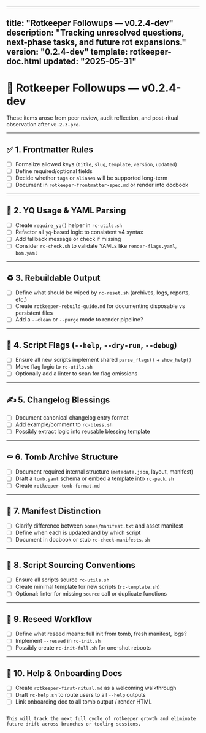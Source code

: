 

---
title: "Rotkeeper Followups — v0.2.4-dev"
description: "Tracking unresolved questions, next-phase tasks, and future rot expansions."
version: "0.2.4-dev"
template: rotkeeper-doc.html
updated: "2025-05-31"
---

# 🧩 Rotkeeper Followups — v0.2.4-dev

These items arose from peer review, audit reflection, and post-ritual observation after `v0.2.3-pre`.

---

## ✅ 1. Frontmatter Rules

- [ ] Formalize allowed keys (`title`, `slug`, `template`, `version`, `updated`)
- [ ] Define required/optional fields
- [ ] Decide whether `tags` or `aliases` will be supported long-term
- [ ] Document in `rotkeeper-frontmatter-spec.md` or render into docbook

---

## 🧰 2. YQ Usage & YAML Parsing

- [ ] Create `require_yq()` helper in `rc-utils.sh`
- [ ] Refactor all `yq`-based logic to consistent v4 syntax
- [ ] Add fallback message or check if missing
- [ ] Consider `rc-check.sh` to validate YAMLs like `render-flags.yaml`, `bom.yaml`

---

## ♻️ 3. Rebuildable Output

- [ ] Define what should be wiped by `rc-reset.sh` (archives, logs, reports, etc.)
- [ ] Create `rotkeeper-rebuild-guide.md` for documenting disposable vs persistent files
- [ ] Add a `--clean` or `--purge` mode to render pipeline?

---

## 🧪 4. Script Flags (`--help`, `--dry-run`, `--debug`)

- [ ] Ensure all new scripts implement shared `parse_flags()` + `show_help()`
- [ ] Move flag logic to `rc-utils.sh`
- [ ] Optionally add a linter to scan for flag omissions

---

## ✍️ 5. Changelog Blessings

- [ ] Document canonical changelog entry format
- [ ] Add example/comment to `rc-bless.sh`
- [ ] Possibly extract logic into reusable blessing template

---

## ⚰️ 6. Tomb Archive Structure

- [ ] Document required internal structure (`metadata.json`, layout, manifest)
- [ ] Draft a `tomb.yaml` schema or embed a template into `rc-pack.sh`
- [ ] Create `rotkeeper-tomb-format.md`

---

## 📜 7. Manifest Distinction

- [ ] Clarify difference between `bones/manifest.txt` and asset manifest
- [ ] Define when each is updated and by which script
- [ ] Document in docbook or stub `rc-check-manifests.sh`

---

## 🔧 8. Script Sourcing Conventions

- [ ] Ensure all scripts source `rc-utils.sh`
- [ ] Create minimal template for new scripts (`rc-template.sh`)
- [ ] Optional: linter for missing `source` call or duplicate functions

---

## 🧼 9. Reseed Workflow

- [ ] Define what reseed means: full init from tomb, fresh manifest, logs?
- [ ] Implement `--reseed` in `rc-init.sh`
- [ ] Possibly create `rc-init-full.sh` for one-shot reboots

---

## 📖 10. Help & Onboarding Docs

- [ ] Create `rotkeeper-first-ritual.md` as a welcoming walkthrough
- [ ] Draft `rc-help.sh` to route users to all `--help` outputs
- [ ] Link onboarding doc to all tomb output / render HTML

```

This will track the next full cycle of rotkeeper growth and eliminate future drift across branches or tooling sessions.
